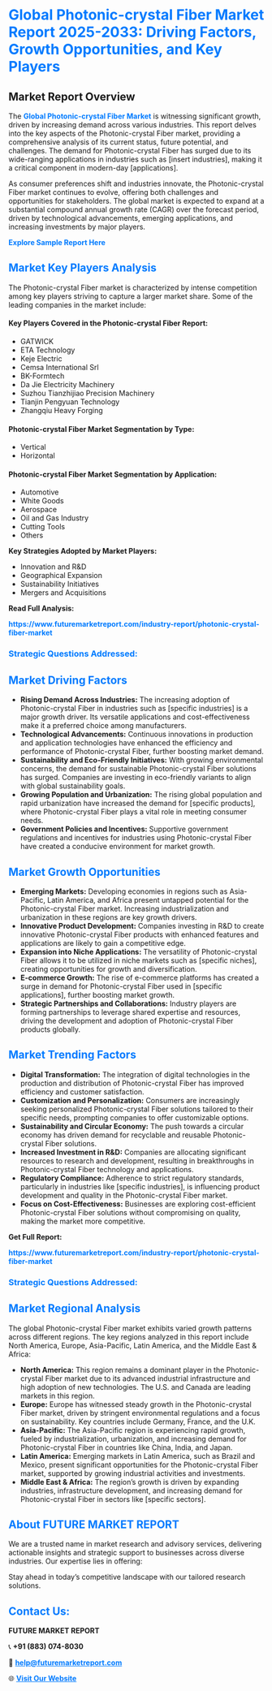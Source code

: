 <h1 style="color: #007BFF;">Global Photonic-crystal Fiber Market Report 2025-2033: Driving Factors, Growth Opportunities, and Key Players</h1>

<section id="overview">
<h2>Market Report Overview</h2>
<p>The <a href="https://www.futuremarketreport.com/industry-report/photonic-crystal-fiber-market" style="color: #007BFF; text-decoration: none;"><strong>Global Photonic-crystal Fiber Market</strong></a> is witnessing significant growth, driven by increasing demand across various industries. This report delves into the key aspects of the Photonic-crystal Fiber market, providing a comprehensive analysis of its current status, future potential, and challenges. The demand for Photonic-crystal Fiber has surged due to its wide-ranging applications in industries such as [insert industries], making it a critical component in modern-day [applications].</p>
<p>As consumer preferences shift and industries innovate, the Photonic-crystal Fiber market continues to evolve, offering both challenges and opportunities for stakeholders. The global market is expected to expand at a substantial compound annual growth rate (CAGR) over the forecast period, driven by technological advancements, emerging applications, and increasing investments by major players.</p>
</section>

<section id="overview">
<p><a href="https://www.futuremarketreport.com/request-sample/reportId=37668" style="color: #007BFF; text-decoration: none;"><strong>Explore Sample Report Here</strong></a></p>
</section>

<section id="key-players">
<h2 style="color: #007BFF;">Market Key Players Analysis</h2>
<p>The Photonic-crystal Fiber market is characterized by intense competition among key players striving to capture a larger market share. Some of the leading companies in the market include:</p>
<h4>Key Players Covered in the Photonic-crystal Fiber Report:</h4>
<ul><li>GATWICK</li><li>ETA Technology</li><li>Keje Electric</li><li>Cemsa International Srl</li><li>BK-Formtech</li><li>Da Jie Electricity Machinery</li><li>Suzhou Tianzhijiao Precision Machinery</li><li>Tianjin Pengyuan Technology</li><li>Zhangqiu Heavy Forging</li></ul>
<h4>Photonic-crystal Fiber Market Segmentation by Type:</h4>
<ul><li>Vertical</li><li>Horizontal</li></ul>

<h4>Photonic-crystal Fiber Market Segmentation by Application:</h4>
<ul><li>Automotive</li><li>White Goods</li><li>Aerospace</li><li>Oil and Gas Industry</li><li>Cutting Tools</li><li>Others</li></ul>
<p><strong>Key Strategies Adopted by Market Players:</strong></p>
<ul>
<li>Innovation and R&D</li>
<li>Geographical Expansion</li>
<li>Sustainability Initiatives</li>
<li>Mergers and Acquisitions</li>
</ul>
</section>

<section>
<p><strong>Read Full Analysis: </strong></p><a href="https://www.futuremarketreport.com/industry-report/photonic-crystal-fiber-market" style="color: #007BFF; text-decoration: none;"><strong>https://www.futuremarketreport.com/industry-report/photonic-crystal-fiber-market</strong></a>
<h3 style="color: #007BFF;">Strategic Questions Addressed:</h3>
</section>

<section id="driving-factors">
<h2 style="color: #007BFF;">Market Driving Factors</h2>
<ul>
<li><strong>Rising Demand Across Industries:</strong> The increasing adoption of Photonic-crystal Fiber in industries such as [specific industries] is a major growth driver. Its versatile applications and cost-effectiveness make it a preferred choice among manufacturers.</li>
<li><strong>Technological Advancements:</strong> Continuous innovations in production and application technologies have enhanced the efficiency and performance of Photonic-crystal Fiber, further boosting market demand.</li>
<li><strong>Sustainability and Eco-Friendly Initiatives:</strong> With growing environmental concerns, the demand for sustainable Photonic-crystal Fiber solutions has surged. Companies are investing in eco-friendly variants to align with global sustainability goals.</li>
<li><strong>Growing Population and Urbanization:</strong> The rising global population and rapid urbanization have increased the demand for [specific products], where Photonic-crystal Fiber plays a vital role in meeting consumer needs.</li>
<li><strong>Government Policies and Incentives:</strong> Supportive government regulations and incentives for industries using Photonic-crystal Fiber have created a conducive environment for market growth.</li>
</ul>
</section>

<section id="growth-opportunities">
<h2 style="color: #007BFF;">Market Growth Opportunities</h2>
<ul>
<li><strong>Emerging Markets:</strong> Developing economies in regions such as Asia-Pacific, Latin America, and Africa present untapped potential for the Photonic-crystal Fiber market. Increasing industrialization and urbanization in these regions are key growth drivers.</li>
<li><strong>Innovative Product Development:</strong> Companies investing in R&D to create innovative Photonic-crystal Fiber products with enhanced features and applications are likely to gain a competitive edge.</li>
<li><strong>Expansion into Niche Applications:</strong> The versatility of Photonic-crystal Fiber allows it to be utilized in niche markets such as [specific niches], creating opportunities for growth and diversification.</li>
<li><strong>E-commerce Growth:</strong> The rise of e-commerce platforms has created a surge in demand for Photonic-crystal Fiber used in [specific applications], further boosting market growth.</li>
<li><strong>Strategic Partnerships and Collaborations:</strong> Industry players are forming partnerships to leverage shared expertise and resources, driving the development and adoption of Photonic-crystal Fiber products globally.</li>
</ul>
</section>

<section id="trending-factors">
<h2 style="color: #007BFF;">Market Trending Factors</h2>
<ul>
<li><strong>Digital Transformation:</strong> The integration of digital technologies in the production and distribution of Photonic-crystal Fiber has improved efficiency and customer satisfaction.</li>
<li><strong>Customization and Personalization:</strong> Consumers are increasingly seeking personalized Photonic-crystal Fiber solutions tailored to their specific needs, prompting companies to offer customizable options.</li>
<li><strong>Sustainability and Circular Economy:</strong> The push towards a circular economy has driven demand for recyclable and reusable Photonic-crystal Fiber solutions.</li>
<li><strong>Increased Investment in R&D:</strong> Companies are allocating significant resources to research and development, resulting in breakthroughs in Photonic-crystal Fiber technology and applications.</li>
<li><strong>Regulatory Compliance:</strong> Adherence to strict regulatory standards, particularly in industries like [specific industries], is influencing product development and quality in the Photonic-crystal Fiber market.</li>
<li><strong>Focus on Cost-Effectiveness:</strong> Businesses are exploring cost-efficient Photonic-crystal Fiber solutions without compromising on quality, making the market more competitive.</li>
</ul>
</section>

<section>
<p><strong>Get Full Report: </strong></p><a href="https://www.futuremarketreport.com/industry-report/photonic-crystal-fiber-market" style="color: #007BFF; text-decoration: none;"><strong>https://www.futuremarketreport.com/industry-report/photonic-crystal-fiber-market</strong></a>
<h3 style="color: #007BFF;">Strategic Questions Addressed:</h3>
</section>


<section id="regional-analysis">
<h2 style="color: #007BFF;">Market Regional Analysis</h2>
<p>The global Photonic-crystal Fiber market exhibits varied growth patterns across different regions. The key regions analyzed in this report include North America, Europe, Asia-Pacific, Latin America, and the Middle East & Africa:</p>
<ul>
<li><strong>North America:</strong> This region remains a dominant player in the Photonic-crystal Fiber market due to its advanced industrial infrastructure and high adoption of new technologies. The U.S. and Canada are leading markets in this region.</li>
<li><strong>Europe:</strong> Europe has witnessed steady growth in the Photonic-crystal Fiber market, driven by stringent environmental regulations and a focus on sustainability. Key countries include Germany, France, and the U.K.</li>
<li><strong>Asia-Pacific:</strong> The Asia-Pacific region is experiencing rapid growth, fueled by industrialization, urbanization, and increasing demand for Photonic-crystal Fiber in countries like China, India, and Japan.</li>
<li><strong>Latin America:</strong> Emerging markets in Latin America, such as Brazil and Mexico, present significant opportunities for the Photonic-crystal Fiber market, supported by growing industrial activities and investments.</li>
<li><strong>Middle East & Africa:</strong> The region’s growth is driven by expanding industries, infrastructure development, and increasing demand for Photonic-crystal Fiber in sectors like [specific sectors].</li>
</ul>
</section>

<footer>
<h2 style="color: #007BFF;">About FUTURE MARKET REPORT</h2>
<p>We are a trusted name in market research and advisory services, delivering actionable insights and strategic support to businesses across diverse industries. Our expertise lies in offering:</p>

<p>Stay ahead in today’s competitive landscape with our tailored research solutions.</p>

<h2 style="color: #007BFF;">Contact Us:</h2>
<p><strong>FUTURE MARKET REPORT</strong></p>
<p>📞 <strong>+91 (883) 074-8030</strong></p>
<p>📧 <strong><a href="mailto:help@futuremarketreport.com" style="color: #007BFF;">help@futuremarketreport.com</a></strong></p>
<p>🌐 <strong><a href="https://www.futuremarketreport.com/" style="color: #007BFF;">Visit Our Website</a></strong></p>
</footer>